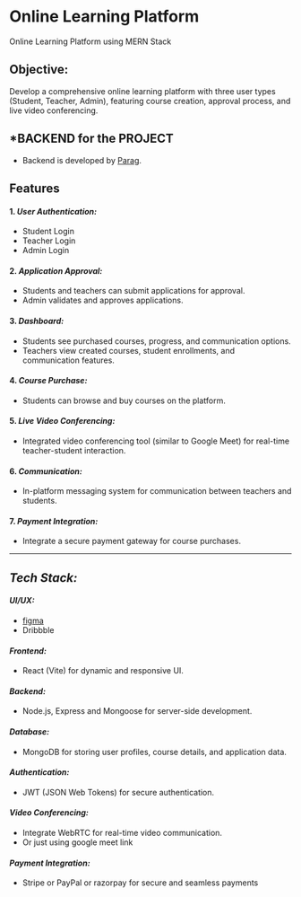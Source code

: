 
# Online Learning Platform

Online Learning Platform using MERN Stack

## Objective:

Develop a comprehensive online learning platform with three user types (Student, Teacher, Admin), featuring course creation, approval process, and live video conferencing.

## *BACKEND for the PROJECT
   - Backend is developed by [Parag](https://github.com/paragkadyan).

## Features

#### 1. *User Authentication:*
   - Student Login
   - Teacher Login
   - Admin Login

#### 2. *Application Approval:*
   - Students and teachers can submit applications for approval.
   - Admin validates and approves applications.

#### 3. *Dashboard:*
   - Students see purchased courses, progress, and communication options.
   - Teachers view created courses, student enrollments, and communication features.

#### 4. *Course Purchase:*
   - Students can browse and buy courses on the platform.

#### 5. *Live Video Conferencing:*
   - Integrated video conferencing tool (similar to Google Meet) for real-time teacher-student interaction.

#### 6. *Communication:*
   - In-platform messaging system for communication between teachers and students.

#### 7. *Payment Integration:*
   - Integrate a secure payment gateway for course purchases.

----


## *Tech Stack:*

#### *UI/UX:*
  - [figma](https://www.figma.com/file/6b4R8evBkii6mI53IA4vSS/Online-Learning-Platform?type=design&node-id=0-1&mode=design&t=HBUPk2hRYW3ioAUj-0) 
  - Dribbble

#### *Frontend:*
  - React (Vite) for dynamic and responsive UI.

#### *Backend:*
  - Node.js, Express and Mongoose for server-side development.

#### *Database:*
  - MongoDB for storing user profiles, course details, and application data.

#### *Authentication:*
  - JWT (JSON Web Tokens) for secure authentication.

#### *Video Conferencing:*
  - Integrate WebRTC for real-time video communication.
  - Or just using google meet link

#### *Payment Integration:*
  - Stripe or PayPal or razorpay for secure and seamless payments

